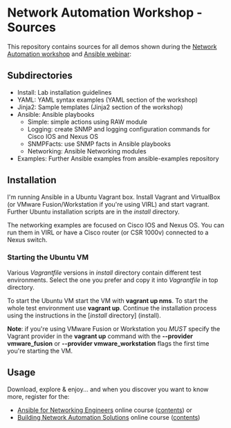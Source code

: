 # Network Automation Workshop - Sources

This repository contains sources for all demos shown during the
[Network Automation workshop](http://www.ipspace.net/NetAutWS)
and [Ansible webinar](http://www.ipspace.net/Ansible):

## Subdirectories 
* Install: Lab installation guidelines
* YAML: YAML syntax examples (YAML section of the workshop)
* Jinja2: Sample templates (Jinja2 section of the workshop)
* Ansible: Ansible playbooks
  * Simple: simple actions using RAW module
  * Logging: create SNMP and logging configuration commands for Cisco IOS and Nexus OS
  * SNMPFacts: use SNMP facts in Ansible playbooks
  * Networking: Ansible Networking modules
* Examples: Further Ansible examples from ansible-examples repository

## Installation

I'm running Ansible in a Ubuntu Vagrant box. Install Vagrant and VirtualBox (or VMware Fusion/Workstation if you're using VIRL) and start vagrant. Further Ubuntu installation scripts are in the _install_ directory.

The networking examples are focused on Cisco IOS and Nexus OS. You can run them in VIRL or have a Cisco router (or CSR 1000v) connected to a Nexus switch.

### Starting the Ubuntu VM

Various _Vagrantfile_ versions in _install_ directory contain different test environments. Select the one you prefer and copy it into _Vagrantfile_ in top directory. 

To start the Ubuntu VM start the VM with **vagrant up nms**. To start the whole test environment use **vagrant up**. Continue the installation process using the instructions in the [_install_ directory] (install).

**Note**: if you're using VMware Fusion or Workstation you _MUST_ specify the Vagrant provider in the **vagrant up** command with the
**--provider vmware_fusion** or **--provider vmware_workstation** flags the first time you're starting the VM.

## Usage

Download, explore & enjoy... and when you discover you want to know more, register for the:

* [Ansible for Networking Engineers](http://www.ipspace.net/Ansible_for_Networking_Engineers) online course ([contents](https://my.ipspace.net/bin/list?id=AnsibleOC)) or
* [Building Network Automation Solutions](http://www.ipspace.net/Building_Network_Automation_Solutions) online course ([contents](https://my.ipspace.net/bin/list?id=NetAutSol))

